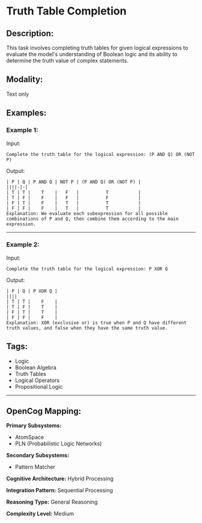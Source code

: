 # Truth Table Completion

## Description:
This task involves completing truth tables for given logical expressions to evaluate the model's understanding of Boolean logic and its ability to determine the truth value of complex statements.

## Modality:
Text only

## Examples:

### Example 1:

Input:

```
Complete the truth table for the logical expression: (P AND Q) OR (NOT P)
```

Output:

```
| P | Q | P AND Q | NOT P | (P AND Q) OR (NOT P) |
||||-|-|
| T | T |    T    |   F   |          T           |
| T | F |    F    |   F   |          F           |
| F | T |    F    |   T   |          T           |
| F | F |    F    |   T   |          T           |
Explanation: We evaluate each subexpression for all possible combinations of P and Q, then combine them according to the main expression.
```

---

### Example 2:

Input:

```
Complete the truth table for the logical expression: P XOR Q
```

Output:

```
| P | Q | P XOR Q |
||||
| T | T |    F    |
| T | F |    T    |
| F | T |    T    |
| F | F |    F    |
Explanation: XOR (exclusive or) is true when P and Q have different truth values, and false when they have the same truth value.
```

## Tags:
- Logic
- Boolean Algebra
- Truth Tables
- Logical Operators
- Propositional Logic
- --

## OpenCog Mapping:

**Primary Subsystems:**
- AtomSpace
- PLN (Probabilistic Logic Networks)

**Secondary Subsystems:**
- Pattern Matcher

**Cognitive Architecture:** Hybrid Processing

**Integration Pattern:** Sequential Processing

**Reasoning Type:** General Reasoning

**Complexity Level:** Medium